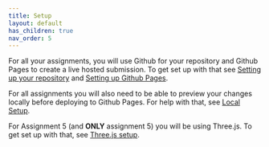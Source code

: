 ```yaml
---
title: Setup
layout: default
has_children: true
nav_order: 5
---
```


For all your assignments, you will use Github for your repository and Github Pages to create a live hosted submission. To get set up with that see [Setting up your repository](githubrepo) and [Setting up Github Pages](githubpages).

For all assignments you will also need to be able to preview your changes locally before deploying to Github Pages. For help with that, see [Local Setup](localsetup).

For Assignment 5 (and **ONLY** assignment 5) you will be using Three.js. To get set up with that, see [Three.js setup](threejs).


